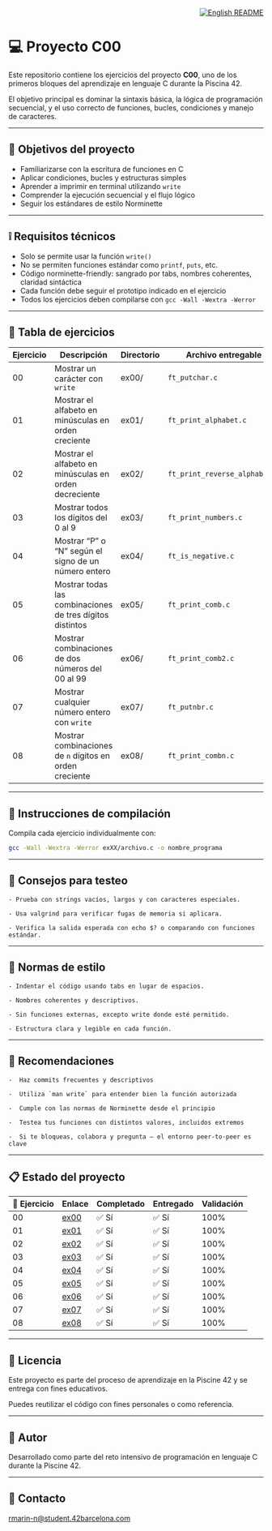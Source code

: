 <p align="right">
  <a href="README.md">
    <img src="https://img.shields.io/badge/🌐%20English-README-blue?style=for-the-badge" alt="English README" />
  </a>
</p>

# 💻 Proyecto C00 

Este repositorio contiene los ejercicios del proyecto **C00**, uno de los primeros bloques del aprendizaje en lenguaje C durante la Piscina 42.

El objetivo principal es dominar la sintaxis básica, la lógica de programación secuencial, y el uso correcto de funciones, bucles, condiciones y manejo de caracteres.

---

## 🎯 Objetivos del proyecto

- Familiarizarse con la escritura de funciones en C  
- Aplicar condiciones, bucles y estructuras simples  
- Aprender a imprimir en terminal utilizando `write`  
- Comprender la ejecución secuencial y el flujo lógico  
- Seguir los estándares de estilo Norminette

---

## ❕ Requisitos técnicos

- Solo se permite usar la función `write()`  
- No se permiten funciones estándar como `printf`, `puts`, etc.  
- Código norminette-friendly: sangrado por tabs, nombres coherentes, claridad sintáctica  
- Cada función debe seguir el prototipo indicado en el ejercicio  
- Todos los ejercicios deben compilarse con `gcc -Wall -Wextra -Werror`

---

## 📁 Tabla de ejercicios

| Ejercicio | Descripción                                                   | Directorio | Archivo entregable         |
|-----------|---------------------------------------------------------------|------------|-----------------------------|
| 00        | Mostrar un carácter con `write`                               | ex00/      | `ft_putchar.c`              |
| 01        | Mostrar el alfabeto en minúsculas en orden creciente          | ex01/      | `ft_print_alphabet.c`       |
| 02        | Mostrar el alfabeto en minúsculas en orden decreciente        | ex02/      | `ft_print_reverse_alphabet.c` |
| 03        | Mostrar todos los dígitos del 0 al 9                          | ex03/      | `ft_print_numbers.c`        |
| 04        | Mostrar “P” o “N” según el signo de un número entero          | ex04/      | `ft_is_negative.c`          |
| 05        | Mostrar todas las combinaciones de tres dígitos distintos     | ex05/      | `ft_print_comb.c`           |
| 06        | Mostrar combinaciones de dos números del 00 al 99             | ex06/      | `ft_print_comb2.c`          |
| 07        | Mostrar cualquier número entero con `write`                   | ex07/      | `ft_putnbr.c`               |
| 08        | Mostrar combinaciones de `n` dígitos en orden creciente       | ex08/      | `ft_print_combn.c`          |

---

## 🔧 Instrucciones de compilación

Compila cada ejercicio individualmente con:

```bash
gcc -Wall -Wextra -Werror exXX/archivo.c -o nombre_programa
```

---

## 🧪 Consejos para testeo
    - Prueba con strings vacíos, largos y con caracteres especiales.

    - Usa valgrind para verificar fugas de memoria si aplicara.

    - Verifica la salida esperada con echo $? o comparando con funciones estándar.

--- 

## 📐 Normas de estilo
    - Indentar el código usando tabs en lugar de espacios.

    - Nombres coherentes y descriptivos.

    - Sin funciones externas, excepto write donde esté permitido.

    - Estructura clara y legible en cada función.

---

## 📌 Recomendaciones

    -  Haz commits frecuentes y descriptivos  

    -  Utiliza `man write` para entender bien la función autorizada  

    -  Cumple con las normas de Norminette desde el principio  

    -  Testea tus funciones con distintos valores, incluidos extremos  

    -  Si te bloqueas, colabora y pregunta — el entorno peer-to-peer es clave

---

## 📋 Estado del proyecto

| 🧩 Ejercicio | Enlace                                                                                       | Completado | Entregado | Validación |
|--------------|----------------------------------------------------------------------------------------------|------------|-----------|------------|
| 00           | [ex00](https://github.com/Itzskade/Piscina42/tree/main/C00/ex00)                             | ✅ Sí      | ✅ Sí     | 100%       |
| 01           | [ex01](https://github.com/Itzskade/Piscina42/tree/main/C00/ex01)                             | ✅ Sí      | ✅ Sí     | 100%       |
| 02           | [ex02](https://github.com/Itzskade/Piscina42/tree/main/C00/ex02)                             | ✅ Sí      | ✅ Sí     | 100%       |
| 03           | [ex03](https://github.com/Itzskade/Piscina42/tree/main/C00/ex03)                             | ✅ Sí      | ✅ Sí     | 100%       |
| 04           | [ex04](https://github.com/Itzskade/Piscina42/tree/main/C00/ex04)                             | ✅ Sí      | ✅ Sí     | 100%       |
| 05           | [ex05](https://github.com/Itzskade/Piscina42/tree/main/C00/ex05)                             | ✅ Sí      | ✅ Sí     | 100%       |
| 06           | [ex06](https://github.com/Itzskade/Piscina42/tree/main/C00/ex06)                             | ✅ Sí      | ✅ Sí     | 100%       |
| 07           | [ex07](https://github.com/Itzskade/Piscina42/tree/main/C00/ex07)                             | ✅ Sí      | ✅ Sí     | 100%       |
| 08           | [ex08](https://github.com/Itzskade/Piscina42/tree/main/C00/ex08)                             | ✅ Sí      | ✅ Sí     | 100%       |

---

## 📜 Licencia

Este proyecto es parte del proceso de aprendizaje en la Piscine 42 y se entrega con fines educativos. 

Puedes reutilizar el código con fines personales o como referencia.

---

## 🙋 Autor

Desarrollado como parte del reto intensivo de programación en lenguaje C durante la Piscine 42.

---

## 📧 Contacto
[rmarin-n@student.42barcelona.com](mailto:rmarin-n@student.42barcelona.com)


